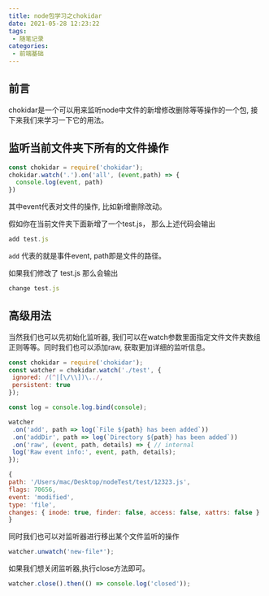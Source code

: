 ```yaml
---
title: node包学习之chokidar
date: 2021-05-28 12:23:22
tags:
 - 随笔记录
categories:
 - 前端基础
---
```


## 前言

   chokidar是一个可以用来监听node中文件的新增修改删除等等操作的一个包, 接下来我们来学习一下它的用法。

## 监听当前文件夹下所有的文件操作

  ```js
  const chokidar = require('chokidar');
  chokidar.watch('.').on('all', (event,path) => {
    console.log(event, path)
  })
  ```

  其中event代表对文件的操作, 比如新增删除改动。

  假如你在当前文件夹下面新增了一个test.js， 那么上述代码会输出

  ```js
  add test.js
  ```

  ```add``` 代表的就是事件event, path即是文件的路径。

  如果我们修改了 test.js 那么会输出

  ```js
  change test.js
  ```

## 高级用法

   当然我们也可以先初始化监听器, 我们可以在watch参数里面指定文件文件夹数组正则等等。同时我们也可以添加raw, 获取更加详细的监听信息。



   ```js
  const chokidar = require('chokidar');
  const watcher = chokidar.watch('./test', {
    ignored: /(^|[\/\\])\../, 
    persistent: true
  });

  const log = console.log.bind(console);

  watcher
    .on('add', path => log(`File ${path} has been added`))
    .on('addDir', path => log(`Directory ${path} has been added`))
    .on('raw', (event, path, details) => { // internal
    log('Raw event info:', event, path, details);
  });

  ```
  
  ```js
  { 
  path: '/Users/mac/Desktop/nodeTest/test/12323.js',
  flags: 70656,
  event: 'modified',
  type: 'file',
  changes: { inode: true, finder: false, access: false, xattrs: false } 
  }
  ```

  同时我们也可以对监听器进行移出某个文件监听的操作

  ```js
  watcher.unwatch('new-file*');
  ``` 

  如果我们想关闭监听器,执行close方法即可。

  ```js
  watcher.close().then(() => console.log('closed'));
  ```